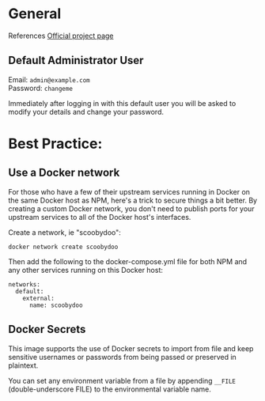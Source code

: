 # General

References 
[Official project page](https://nginxproxymanager.com/)

## Default Administrator User

Email:    `admin@example.com`\
Password: `changeme`

Immediately after logging in with this default user you will be asked to modify your details and change your password.
# Best Practice: 
## Use a Docker network
For those who have a few of their upstream services running in Docker on the same Docker host as NPM, here's a trick to secure things a bit better. By creating a custom Docker network, you don't need to publish ports for your upstream services to all of the Docker host's interfaces.

Create a network, ie "scoobydoo":
```
docker network create scoobydoo
```
Then add the following to the docker-compose.yml file for both NPM and any other services running on this Docker host:
```
networks:
  default:
    external:
      name: scoobydoo
```      

## Docker Secrets

This image supports the use of Docker secrets to import from file and keep sensitive usernames or passwords from being passed or preserved in plaintext.

You can set any environment variable from a file by appending `__FILE` (double-underscore FILE) to the environmental variable name.
